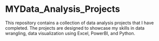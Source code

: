 # MYData_Analysis_Projects
This repository contains a collection of data analysis projects that I have completed. The projects are designed to showcase my skills in data wrangling, data visualization using Excel, PowerBI, and Python.
